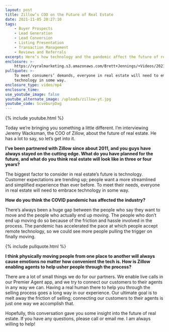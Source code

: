```yaml
---
layout: post
title: Zillow’s COO on the Future of Real Estate
date: 2021-11-05 20:27:10
tags:
    - Buyer Prospects
    - Lead Generation
    - Lead Conversion
    - Listing Presentation
    - Transaction Management
    - Reviews and Referrals
excerpt: Here’s how technology and the pandemic affect the future of real estate.
enclosure: >-
    https://vyralmarketing.s3.amazonaws.com/Brett+Jennings/+Videos/2021/Zillow%E2%80%99s+COO+on+the+Future+of+Real+Estate.mp4
pullquote: >-
    To meet consumers’ demands, everyone in real estate will need to embrace
    technology in some way.
enclosure_type: video/mp4
enclosure_time:
use_youtube_image: false
youtube_alternate_image: /uploads/zillow-yt.jpg
youtube_code: ScveburpDxg
---
```

{% include youtube.html %}

Today we’re bringing you something a little different. I’m interviewing Jeremy Wacksman, the COO of Zillow, about the future of real estate. He has a lot to say, so let’s get into it.&nbsp;

**I’ve been partnered with Zillow since about 2011, and you guys have always stayed on the cutting edge. What do you have planned for the future, and what do you think real estate will look like in three or four years?**

The biggest factor to consider in real estate’s future is technology. Customer expectations are trending up; people want a more streamlined and simplified experience than ever before. To meet their needs, everyone in real estate will need to embrace technology in some way.&nbsp;

**How do you think the COVID pandemic has affected the industry?&nbsp;**

There’s always been a huge gap between the people who say they want to move and the people who actually end up moving. The people who don’t end up moving do so because of the friction and hassle involved in the process. The pandemic has accelerated the pace at which people accept remote technology, so we could see more people pulling the trigger on finally moving.&nbsp;

{% include pullquote.html %}

**I think physically moving people from one place to another will always cause emotions no matter how convenient the tech is. How is Zillow enabling agents to help usher people through the process?**

There are a lot of small things we do for our partners. We enable live calls in our Premier Agent app, and we try to connect our customers to their agents in any way we can. Having a real human there to help you through the selling process goes a long way in our experience. Our ultimate goal is to melt away the friction of selling; connecting our customers to their agents is just one way we accomplish that.&nbsp;&nbsp;

Hopefully, this conversation gave you some insight into the future of real estate. If you have any questions, please call or email me. I am always willing to help\!
